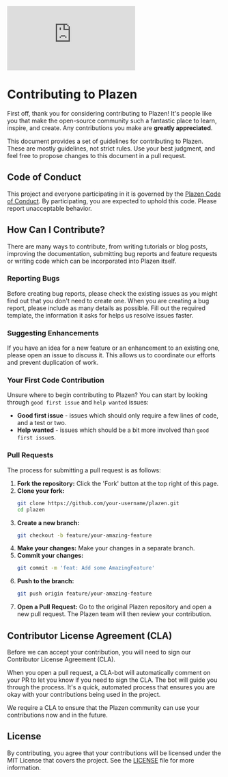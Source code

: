 [![CLA assistant](https://cla-assistant.io/readme/badge/plazen/plazen.org)](https://cla-assistant.io/plazen/plazen.org)

# Contributing to Plazen

First off, thank you for considering contributing to Plazen! It's people like you that make the open-source community such a fantastic place to learn, inspire, and create. Any contributions you make are **greatly appreciated**.

This document provides a set of guidelines for contributing to Plazen. These are mostly guidelines, not strict rules. Use your best judgment, and feel free to propose changes to this document in a pull request.

## Code of Conduct

This project and everyone participating in it is governed by the [Plazen Code of Conduct](CODE_OF_CONDUCT.md). By participating, you are expected to uphold this code. Please report unacceptable behavior.

## How Can I Contribute?

There are many ways to contribute, from writing tutorials or blog posts, improving the documentation, submitting bug reports and feature requests or writing code which can be incorporated into Plazen itself.

### Reporting Bugs

Before creating bug reports, please check the existing issues as you might find out that you don't need to create one. When you are creating a bug report, please include as many details as possible. Fill out the required template, the information it asks for helps us resolve issues faster.

### Suggesting Enhancements

If you have an idea for a new feature or an enhancement to an existing one, please open an issue to discuss it. This allows us to coordinate our efforts and prevent duplication of work.

### Your First Code Contribution

Unsure where to begin contributing to Plazen? You can start by looking through `good first issue` and `help wanted` issues:

- **Good first issue** - issues which should only require a few lines of code, and a test or two.
- **Help wanted** - issues which should be a bit more involved than `good first issue`s.

### Pull Requests

The process for submitting a pull request is as follows:

1.  **Fork the repository:** Click the 'Fork' button at the top right of this page.
2.  **Clone your fork:**
    ```bash
    git clone https://github.com/your-username/plazen.git
    cd plazen
    ```
3.  **Create a new branch:**
    ```bash
    git checkout -b feature/your-amazing-feature
    ```
4.  **Make your changes:** Make your changes in a separate branch.
5.  **Commit your changes:**
    ```bash
    git commit -m 'feat: Add some AmazingFeature'
    ```
6.  **Push to the branch:**
    ```bash
    git push origin feature/your-amazing-feature
    ```
7.  **Open a Pull Request:** Go to the original Plazen repository and open a new pull request. The Plazen team will then review your contribution.

## Contributor License Agreement (CLA)

Before we can accept your contribution, you will need to sign our Contributor License Agreement (CLA).

When you open a pull request, a CLA-bot will automatically comment on your PR to let you know if you need to sign the CLA. The bot will guide you through the process. It's a quick, automated process that ensures you are okay with your contributions being used in the project.

We require a CLA to ensure that the Plazen community can use your contributions now and in the future.

## License

By contributing, you agree that your contributions will be licensed under the MIT License that covers the project. See the [LICENSE](LICENSE) file for more information.

